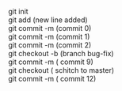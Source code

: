 git init <br>
git add (new line added)<br>
git commit -m (commit 0)<br>
git commit -m (commit 1)<br>
git commit -m (commit 2)<br>
git checkout -b (branch bug-fix)<br>
git commit -m ( commit 9)<br>
git checkout ( schitch to master)<br>
git commit -m ( commit 12)<br>
